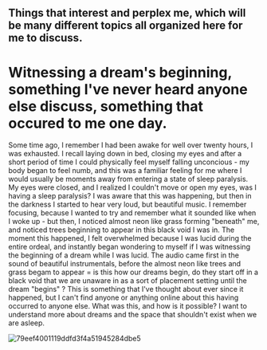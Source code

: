 ## Things that interest and perplex me, which will be many different topics all organized here for me to discuss.

# Witnessing a dream's beginning, something I've never heard anyone else discuss, something that occured to me one day.

Some time ago, I remember I had been awake for well over twenty hours, I was exhausted. I recall laying down in bed, closing my eyes and after a short period of time I could physically feel myself falling unconcious - my body began to feel numb, and this was a familiar feeling for me where I would usually be moments away from entering a state of sleep paralysis. My eyes were closed, and I realized I couldn't move or open my eyes, was I having a sleep paralysis? I was aware that this was happening, but then in the darkness I started to hear very loud, but beautiful music. I remember focusing, because I wanted to try and remember what it sounded like when I woke up - but then, I noticed almost neon like grass forming "beneath" me, and noticed trees beginning to appear in this black void I was in. The moment this happened, I felt overwhelmed because I was lucid during the entire ordeal, and instantly began wondering to myself if I was witnessing the beginning of a dream while I was lucid. The audio came first in the sound of beautiful instrumentals, before the almost neon like trees and grass begam to appear = is this how our dreams begin, do they start off in a black void that we are unaware in as a sort of placement setting until the dream "begins" ? This is something that I've thought about ever since it happened, but I can't find anyone or anything online about this having occurred to anyone else. What was this, and how is it possible? I want to understand more about dreams and the space that shouldn't exist when we are asleep.  

![79eef4001119ddfd3f4a51945284dbe5](https://github.com/user-attachments/assets/045f876c-7679-44c6-ba78-ec5e7121dad2)
